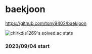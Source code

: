 # baekjoon

https://github.com/tony9402/baekjoon

![chlrkdls1269's solved.ac stats](https://github-readme-solvedac.hyp3rflow.vercel.app/api/?handle=chlrkdls1269)

### 2023/09/04 start
